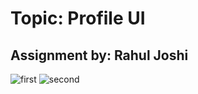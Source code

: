 <h1>Topic: Profile UI </h1>


<h2>Assignment by: Rahul Joshi</h2>


![first](https://github.com/user-attachments/assets/158dde77-49df-44a8-bc17-9e3d2b02c8e9)                                    ![second](https://github.com/user-attachments/assets/8dbc85df-e8b6-40eb-9b9c-7e0226617a16)

